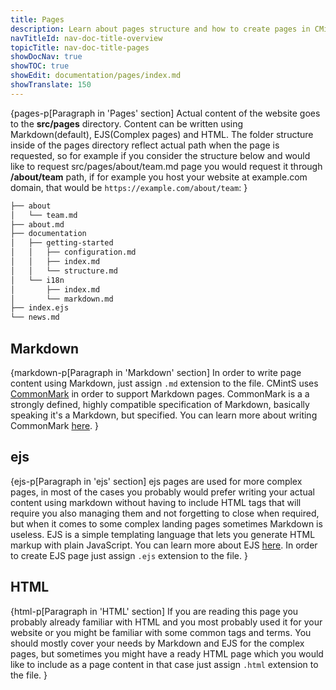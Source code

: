 ```yaml
---
title: Pages
description: Learn about pages structure and how to create pages in CMintS using Markdown, ejs and HTML.
navTitleId: nav-doc-title-overview
topicTitle: nav-doc-title-pages
showDocNav: true
showTOC: true
showEdit: documentation/pages/index.md
showTranslate: 150
---
```


{pages-p[Paragraph in 'Pages' section]
Actual content of the website goes to the <fix>**src/pages**</fix> directory. Content can be
written using Markdown(default), EJS(Complex pages) and HTML. The folder
structure inside of the pages directory reflect actual path when the page is
requested, so for example if you consider the structure below and would like to
request src/pages/about/team.md page you would request it through <fix>**/about/team**</fix>
path, if for example you host your website at example.com domain, that would be
<fix>`https://example.com/about/team`</fix>:
}

```bash
├── about
│   └── team.md
├── about.md
├── documentation
│   ├── getting-started
│   │   ├── configuration.md
│   │   ├── index.md
│   │   └── structure.md
│   └── i18n
│       ├── index.md
│       └── markdown.md
├── index.ejs
└── news.md
```

## Markdown

{markdown-p[Paragraph in 'Markdown' section]
In order to write page content using Markdown, just assign <fix>`.md`</fix>
extension to the file. <fix>CMintS</fix> uses <a href="http://commonmark.org/"
target="_blank">CommonMark</a> in order to support Markdown pages. CommonMark is
a a strongly defined, highly compatible specification of Markdown, basically
speaking it's a Markdown, but specified. You can learn more about writing
CommonMark <a href="http://commonmark.org/help/" target="_blank">here</a>.
}

## ejs

{ejs-p[Paragraph in 'ejs' section]
ejs pages are used for more complex pages, in most of the cases you probably
would prefer writing your actual content using markdown without having to
include HTML tags that will require you also managing them and not forgetting to
close when required, but when it comes to some complex landing pages sometimes
Markdown is useless. EJS is a simple templating language that lets you generate
HTML markup with plain JavaScript. You can learn more about EJS <a
href="http://ejs.co/" target="_blank">here</a>. In order to create EJS page just
assign <fix>`.ejs`</fix> extension to the file.
}

## HTML

{html-p[Paragraph in 'HTML' section]
If you are reading this page you probably already familiar with HTML and you
most probably used it for your website or you might be familiar with some common
tags and terms. You should mostly cover your needs by Markdown and EJS for the
complex pages, but sometimes you might have a ready HTML page which you would
like to include as a page content in that case just assign <fix>`.html`</fix>
extension to the file.
}
